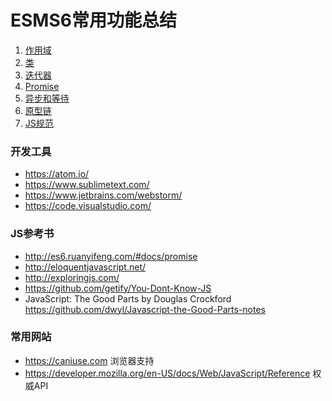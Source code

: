 # ESMS6常用功能总结
1. [作用域](https://github.com/wanjingzhang/Self-Training/blob/master/02HTML/2JS/ES6/1Scope.md)
1. [类](https://github.com/wanjingzhang/Self-Training/blob/master/02HTML/2JS/ES6/2Class.md)
1. [迭代器](https://github.com/wanjingzhang/Self-Training/blob/master/02HTML/2JS/ES6/3Iterator.md)
1. [Promise ](https://github.com/wanjingzhang/Self-Training/blob/master/02HTML/2JS/ES6/4Promise.md)
1. [异步和等待](https://github.com/wanjingzhang/Self-Training/blob/master/02HTML/2JS/ES6/5AsyncAwait.md)
1. [原型链](https://github.com/wanjingzhang/Self-Training/blob/master/02HTML/2JS/ES6/6Prototype.md)
1. [JS规范](https://github.com/wanjingzhang/Self-Training/blob/master/02HTML/2JS/ES6/7JS书写规范.md)

### 开发工具
* https://atom.io/ 
* https://www.sublimetext.com/
* https://www.jetbrains.com/webstorm/
* https://code.visualstudio.com/
 
### JS参考书
* http://es6.ruanyifeng.com/#docs/promise
* http://eloquentjavascript.net/
* http://exploringjs.com/
* https://github.com/getify/You-Dont-Know-JS
* JavaScript: The Good Parts by Douglas Crockford
  https://github.com/dwyl/Javascript-the-Good-Parts-notes

### 常用网站
* https://caniuse.com 浏览器支持
* https://developer.mozilla.org/en-US/docs/Web/JavaScript/Reference 权威API 